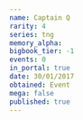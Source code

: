 ```yaml
---
name: Captain Q
rarity: 4
series: tng
memory_alpha:
bigbook_tier: -1
events: 0
in_portal: true
date: 30/01/2017
obtained: Event
mega: false
published: true
---
```



